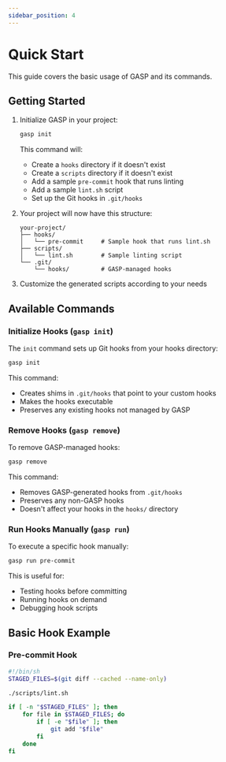 ```yaml
---
sidebar_position: 4
---
```


# Quick Start

This guide covers the basic usage of GASP and its commands.

## Getting Started

1. Initialize GASP in your project:
   ```bash
   gasp init
   ```
   
   This command will:
   - Create a `hooks` directory if it doesn't exist
   - Create a `scripts` directory if it doesn't exist
   - Add a sample `pre-commit` hook that runs linting
   - Add a sample `lint.sh` script
   - Set up the Git hooks in `.git/hooks`

2. Your project will now have this structure:
   ```
   your-project/
   ├── hooks/
   │   └── pre-commit     # Sample hook that runs lint.sh
   ├── scripts/
   │   └── lint.sh        # Sample linting script
   └── .git/
       └── hooks/         # GASP-managed hooks
   ```

3. Customize the generated scripts according to your needs

## Available Commands

### Initialize Hooks (`gasp init`)

The `init` command sets up Git hooks from your hooks directory:

```bash
gasp init
```

This command:
- Creates shims in `.git/hooks` that point to your custom hooks
- Makes the hooks executable
- Preserves any existing hooks not managed by GASP

### Remove Hooks (`gasp remove`)

To remove GASP-managed hooks:

```bash
gasp remove
```

This command:
- Removes GASP-generated hooks from `.git/hooks`
- Preserves any non-GASP hooks
- Doesn't affect your hooks in the `hooks/` directory

### Run Hooks Manually (`gasp run`)

To execute a specific hook manually:

```bash
gasp run pre-commit
```

This is useful for:
- Testing hooks before committing
- Running hooks on demand
- Debugging hook scripts

## Basic Hook Example

### Pre-commit Hook

```bash
#!/bin/sh
STAGED_FILES=$(git diff --cached --name-only)

./scripts/lint.sh

if [ -n "$STAGED_FILES" ]; then
    for file in $STAGED_FILES; do
        if [ -e "$file" ]; then
            git add "$file"
        fi
    done
fi
```